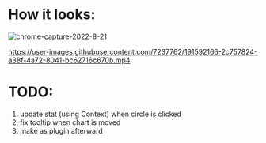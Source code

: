 # How it looks:
![chrome-capture-2022-8-21](https://user-images.githubusercontent.com/7237762/191579725-ac4ab059-fabf-411a-9306-5b2abe7629c2.gif)


https://user-images.githubusercontent.com/7237762/191592166-2c757824-a38f-4a72-8041-bc62716c670b.mp4


# TODO:
1. update stat (using Context) when circle is clicked
2. fix tooltip when chart is moved
3. make as plugin afterward
